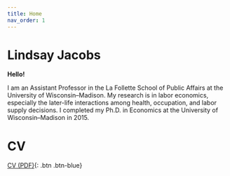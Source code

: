 ```yaml
---
title: Home
nav_order: 1
---
```


# Lindsay Jacobs

**Hello!**

I am an Assistant Professor in the La Follette School of Public Affairs at the University of Wisconsin–Madison. My research is in labor economics, especially the later-life interactions among health, occupation, and labor supply decisions.  I completed my Ph.D. in Economics at the University of Wisconsin–Madison in 2015.

# CV

[CV (PDF)](docs/CV.pdf){: .btn .btn-blue}
